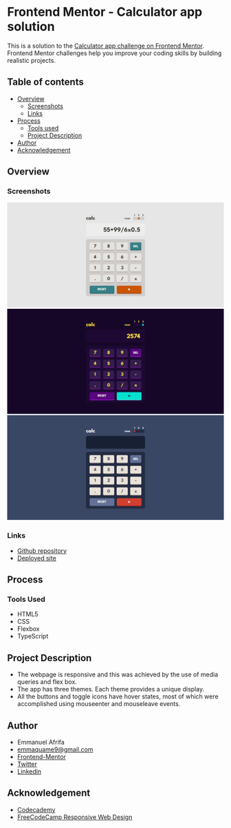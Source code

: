 # Frontend Mentor - Calculator app solution

This is a solution to the [Calculator app challenge on Frontend Mentor](https://www.frontendmentor.io/challenges/calculator-app-9lteq5N29). Frontend Mentor challenges help you improve your coding skills by building realistic projects. 

## Table of contents
- [Overview](#overview)
    - [Screenshots](#screenshots)
    - [Links](#links)
- [Process](#process)
    - [Tools used](#tools-used)
    - [Project Description](#project-description)
- [Author](#author)
- [Acknowledgement](#acknowledgement)


## Overview
### Screenshots
![Screendhot of the webpage](./images/Web%20capture_9-9-2023_11527_127.0.0.1.jpeg)
![Screenshot of the webpage](./images/Web%20capture_9-9-2023_1153_127.0.0.1.jpeg)
![Screenshot of the webpage](./images/Web%20capture_9-9-2023_11548_127.0.0.1.jpeg)



### Links
- [Github repository](https://github.com/Emmanuel-Afrifa/calculator-app)
- [Deployed site](https://basic-calculator-sol.netlify.app/)

## Process
### Tools Used
- HTML5
- CSS
- Flexbox
- TypeScript

## Project Description
- The webpage is responsive and this was achieved by the use of media queries and flex box.
- The app has three themes. Each theme provides a unique display.
- All the buttons and toggle icons have hover states, most of which were accomplished using mouseenter and mouseleave events.


## Author
- Emmanuel Afrifa
- [emmaquame9@gmail.com](mailto:emmaquame9@gmail.com)
- [Frontend-Mentor](https://www.frontendmentor.io/profile/Emmanuel-Afrifa)
- [Twitter](https://twitter.com/Emma33712365)
- [Linkedin](https://www.linkedin.com/in/emmanuel-afrifa-840674214/)

## Acknowledgement
- [Codecademy](https://www.codecademy.com/)
- [FreeCodeCamp Responsive Web Design](https://www.freecodecamp.org/learn/responsive-web-design/)

